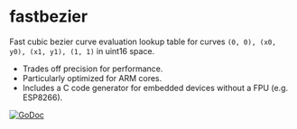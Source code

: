 # fastbezier

Fast cubic bezier curve evaluation lookup table for curves `(0, 0), (x0, y0), (x1, y1), (1,
1)` in uint16 space. 

- Trades off precision for performance.
- Particularly optimized for ARM cores.
- Includes a C code generator for embedded devices without a FPU (e.g. ESP8266).

[![GoDoc](https://godoc.org/github.com/maruel/fastbezier?status.svg)](https://godoc.org/github.com/maruel/fastbezier)
